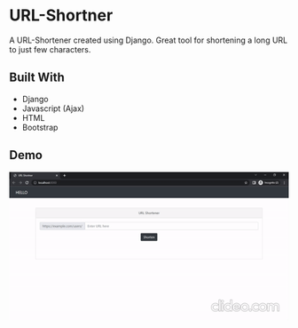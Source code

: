 # URL-Shortner

A URL-Shortener created using Django. Great tool for shortening a long URL to just few characters.

## Built With
* Django
* Javascript (Ajax)
* HTML
* Bootstrap

## Demo
![](working/url-shortner.gif)
